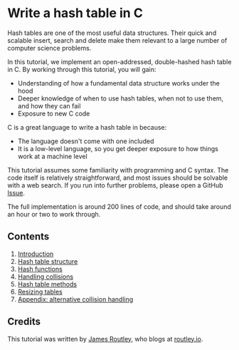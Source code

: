 # Write a hash table in C

Hash tables are one of the most useful data structures. Their quick and scalable
insert, search and delete make them relevant to a large number of computer
science problems.

In this tutorial, we implement an open-addressed, double-hashed hash table in
C. By working through this tutorial, you will gain:

- Understanding of how a fundamental data structure works under the hood
- Deeper knowledge of when to use hash tables, when not to use them, and how
  they can fail
- Exposure to new C code

C is a great language to write a hash table in because:

- The language doesn't come with one included
- It is a low-level language, so you get deeper exposure to how things work at a
  machine level

This tutorial assumes some familiarity with programming and C syntax. The code
itself is relatively straightforward, and most issues should be solvable with a
web search. If you run into further problems, please open a GitHub
[Issue](https://github.com/jamesroutley/write-a-hash-table/issues).

The full implementation is around 200 lines of code, and should take around an
hour or two to work through.

## Contents

1. [Introduction](/01-introduction)
2. [Hash table structure](/02-hash-table)
3. [Hash functions](/03-hashing)
4. [Handling collisions](/04-collisions)
5. [Hash table methods](/05-methods)
6. [Resizing tables](/06-resizing)
6. [Appendix: alternative collision handling](/07-appendix)

## Credits

This tutorial was written by [James Routley](https://twitter.com/james_routley),
who blogs at [routley.io](https://routley.io).

